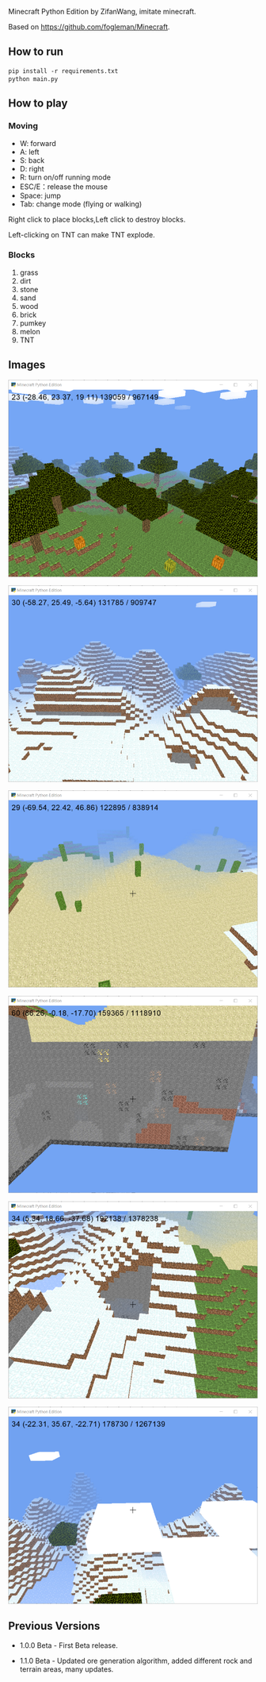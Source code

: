 Minecraft Python Edition by ZifanWang, imitate minecraft.

Based on https://github.com/fogleman/Minecraft.

## How to run

```shell
pip install -r requirements.txt
python main.py
```

## How to play
### Moving
- W: forward
- A: left
- S: back
- D: right
- R: turn on/off running mode
- ESC/E：release the mouse
- Space: jump
- Tab: change mode (flying or walking)

Right click to place blocks,Left click to destroy blocks.

Left-clicking on TNT can make TNT explode.

### Blocks

1. grass
2. dirt
3. stone
4. sand
5. wood
6. brick
7. pumkey
8. melon
9. TNT

## Images

![](/img/1.png)

![](/img/2.png)

![](/img/3.png)

![](/img/4.png)

![](/img/5.png)

![](/img/6.png)


## Previous Versions

- 1.0.0 Beta - First Beta release.

- 1.1.0 Beta - Updated ore generation algorithm, added different rock and terrain areas, many updates.
